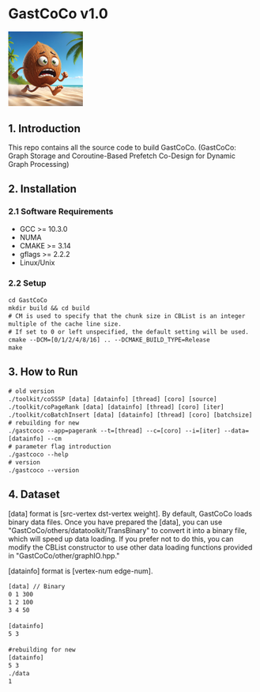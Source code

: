 # GastCoCo v1.0
<!-- ![GastCoCo](GastCoCo.webp) -->
<div align=left> <img src="./others/GastCoCo.webp" width = 30%/> </div>

## 1. Introduction
This repo contains all the source code to build GastCoCo.
(GastCoCo: Graph Storage and Coroutine-Based Prefetch
Co-Design for Dynamic Graph Processing)

## 2. Installation
### 2.1 Software Requirements
- GCC >= 10.3.0
- NUMA
- CMAKE >= 3.14
- gflags >= 2.2.2
- Linux/Unix
### 2.2 Setup
```shell
cd GastCoCo
mkdir build && cd build
# CM is used to specify that the chunk size in CBList is an integer multiple of the cache line size.
# If set to 0 or left unspecified, the default setting will be used.
cmake --DCM=[0/1/2/4/8/16] .. --DCMAKE_BUILD_TYPE=Release
make
```

## 3. How to Run
```shell
# old version
./toolkit/coSSSP [data] [datainfo] [thread] [coro] [source]
./toolkit/coPageRank [data] [datainfo] [thread] [coro] [iter]
./toolkit/coBatchInsert [data] [datainfo] [thread] [coro] [batchsize]
# rebuilding for new
./gastcoco --app=pagerank --t=[thread] --c=[coro] --i=[iter] --data=[datainfo] --cm
# parameter flag introduction
./gastcoco --help
# version
./gastcoco --version
```

## 4. Dataset
[data] format is [src-vertex dst-vertex weight]. By default, GastCoCo loads binary data files. Once you have prepared the [data], you can use "GastCoCo/others/datatoolkit/TransBinary" to convert it into a binary file, which will speed up data loading. If you prefer not to do this, you can modify the CBList constructor to use other data loading functions provided in "GastCoCo/other/graphIO.hpp."

[datainfo] format is [vertex-num edge-num].

```shell
[data] // Binary
0 1 300
1 2 100
3 4 50

[datainfo]
5 3

#rebuilding for new
[datainfo]
5 3
./data
1
```
